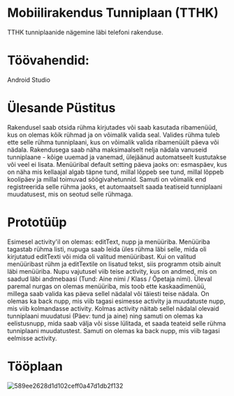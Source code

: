 # Mobiilirakendus Tunniplaan (TTHK)
TTHK tunniplaanide nägemine läbi telefoni rakenduse.
# Töövahendid:
Android Studio
# Ülesande Püstitus
Rakendusel saab otsida rühma kirjutades või saab kasutada ribamenüüd, kus on olemas kõik rühmad ja on võimalik valida seal.
Valides rühma tuleb ette selle rühma tunniplaani, kus on võimalik valida ribamenüült päeva või nädala.
Rakendusega saab näha maksimaalselt nelja nädala vanuseid tunniplaane - kõige uuemad ja vanemad, ülejäänud automatseelt kustutakse või veel ei lisata.
Menüüribal default setting päeva jaoks on: esmaspäev, kus on näha mis kellaajal algab täpne tund, millal lõppeb see tund, millal lõppeb koolipäev ja millal toimuvad söögivahetunnid.
Samuti on võimalik end registreerida selle rühma jaoks, et automaatselt saada teatiseid tunniplaani muudatusest, mis on seotud selle rühmaga.
# Prototüüp
Esimesel activity'il on olemas: editText, nupp ja menüüriba. Menüüriba tagastab rühma listi, nupuga saab leida üles rühma läbi selle, mida oli kirjutatud editTexti või mida oli valitud menüüribast. 
Kui on valitud menüüribast rühm ja editTextile on lisatud tekst, siis programm otsib ainult läbi menüüriba.
Nupu vajutusel viib teise activity, kus on andmed, mis on saadud läbi andmebaasi (Tund: Aine nimi / Klass / Õpetaja nimi).
Üleval paremal nurgas on olemas menüüriba, mis toob ette kaskaadimenüü, millega saab valida kas päeva sellel nädalal või täiesti teise nädala.
On olemas ka back nupp, mis viib tagasi esimesse activity ja muudatuste nupp, mis viib kolmandasse activity.
Kolmas activity näitab sellel nädalal olevaid tunniplaani muudatusi (Päev: tund ja aine) ning samuti on olemas ka eelistusnupp, mida saab välja või sisse lülitada, et saada teateid selle rühma tunniplaani muudatustest. Samuti on olemas ka back nupp, mis viib tagasi eelmisse activity.
# Tööplaan
![589ee2628d1d102ceff0a47d1db2f132](https://user-images.githubusercontent.com/71074700/110799453-d7560e80-8283-11eb-93b9-a61856b65af3.png)
